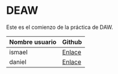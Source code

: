 # DEAW

Este es el comienzo de la práctica de DAW.

| Nombre usuario       | Github                                          |
|----------------------|-------------------------------------------------|
| ismael               | [Enlace](https://github.com/BL4CKSNK/DEAW.git)  |
| daniel               | [Enlace](https://github.com/DramferDAW/DEAW.git)|

